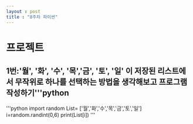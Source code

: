 ```yaml
---
layout : post 
title : "8주차 파이썬"
---
```

# 프로젝트
## 1번:'월', '화', '수', '목','금', '토', '일' 이 저장된 리스트에서 무작위로 하나를 선택하는 방법을 생각해보고 프로그램 작성하기'''python
'''python
import random
List= ['월','화','수','목','금','토','일']
i=random.randint(0,6)
print(List[i])
'''
